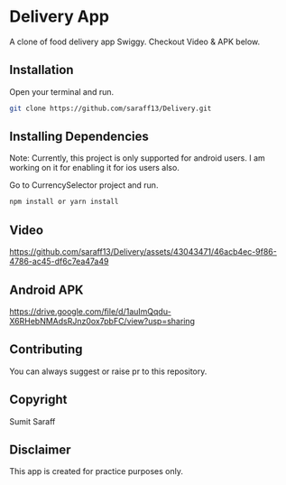 # Delivery App

A clone of food delivery app Swiggy. Checkout Video & APK below.

## Installation

Open your terminal and run.
```sh
git clone https://github.com/saraff13/Delivery.git
```

## Installing Dependencies

Note: Currently, this project is only supported for android users. I am working on it for enabling it for ios users also.

Go to CurrencySelector project and run.
```sh
npm install or yarn install
```

## Video

https://github.com/saraff13/Delivery/assets/43043471/46acb4ec-9f86-4786-ac45-df6c7ea47a49

## Android APK

https://drive.google.com/file/d/1auImQqdu-X6RHebNMAdsRJnz0ox7pbFC/view?usp=sharing

## Contributing

You can always suggest or raise pr to this repository.

## Copyright

Sumit Saraff

## Disclaimer

This app is created for practice purposes only.
